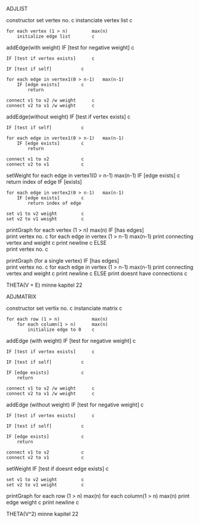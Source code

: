 ADJLIST

constructor
	set vertex no.				c
	instanciate vertex list			c

	for each vertex (1 > n)			max(n)
		initialize edge list		c

addEdge(with weight)
	IF [test for negative weight]		c

	IF [test if vertex exists]		c

	IF [test if self]			c

	for each edge in vertex1(0 > n-1)	max(n-1)
		IF [edge exists]		c
			return
	
	connect v1 to v2 /w weight		c
	connect v2 to v1 /w weight		c

addEdge(without weight)
	IF [test if vertex exists]		c

	IF [test if self]			c

	for each edge in vertex1(0 > n-1)	max(n-1)
		IF [edge exists]		c
			return

	connect v1 to v2			c
	connect v2 to v1			c

setWeight
	for each edge in vertex1(0 > n-1)	max(n-1)
		IF [edge exists]		c
			return index of edge
	IF [exists]

	for each edge in vertex2(0 > n-1)	max(n-1)
		IF [edge exists]		c
			return index of edge

	set v1 to v2 weight			c
	set v2 to v1 weight			c

printGraph
	for each vertex (1 > n)						max(n)
		IF [has edges]						
			print vertex no.				c
			for each edge in vertex (1 > n-1)		max(n-1)
				print connecting vertex and weight	c
			print newline					c
		ELSE							
			print vertex no.				c


printGraph (for a single vertex)
		IF [has edges]						
			print vertex no.				c
			for each edge in vertex (1 > n-1)		max(n-1)
				print connecting vertex and weight	c
			print newline					c
		ELSE
			print doesnt have connections			c

THETA(V + E) minne kapitel 22
	
ADJMATRIX

constructor
	set vertix no.				c
	instanciate matrix			c

	for each row (1 > n)			max(n)
		for each column(1 > n)		max(n)
			initialize edge to 0	c

addEdge (with weight)
	IF [test for negative weight]		c

	IF [test if vertex exists]		c

	IF [test if self]			c

	IF [edge exists]			c
		return
	
	connect v1 to v2 /w weight		c
	connect v2 to v1 /w weight		c

addEdge (without weight)
	IF [test for negative weight]		c

	IF [test if vertex exists]		c

	IF [test if self]			c

	IF [edge exists]			c
		return
	
	connect v1 to v2 			c
	connect v2 to v1 			c	

setWeight
	IF [test if doesnt edge exists]		c
	
	set v1 to v2 weight			c
	set v2 to v1 weight			c

printGraph
	for each row (1 > n)			max(n)
		for each column(1 > n)		max(n)
			print edge weight	c
		print newline			c

THETA(V^2) minne kapitel 22

	

	





